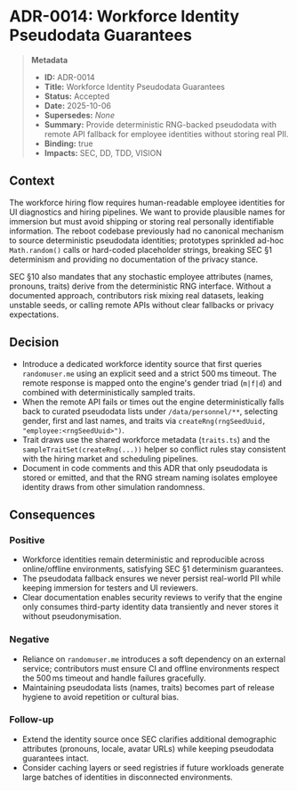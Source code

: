 # ADR-0014: Workforce Identity Pseudodata Guarantees

> **Metadata**
>
> - **ID:** ADR-0014
> - **Title:** Workforce Identity Pseudodata Guarantees
> - **Status:** Accepted
> - **Date:** 2025-10-06
> - **Supersedes:** _None_
> - **Summary:** Provide deterministic RNG-backed pseudodata with remote API fallback for employee identities without storing real PII.
> - **Binding:** true
> - **Impacts:** SEC, DD, TDD, VISION

## Context

The workforce hiring flow requires human-readable employee identities for UI diagnostics and hiring pipelines. We want to provide plausible names for immersion but must avoid shipping or storing real personally identifiable information. The reboot codebase previously had no canonical mechanism to source deterministic pseudodata identities; prototypes sprinkled ad-hoc `Math.random()` calls or hard-coded placeholder strings, breaking SEC §1 determinism and providing no documentation of the privacy stance.

SEC §10 also mandates that any stochastic employee attributes (names, pronouns, traits) derive from the deterministic RNG interface. Without a documented approach, contributors risk mixing real datasets, leaking unstable seeds, or calling remote APIs without clear fallbacks or privacy expectations.

## Decision

- Introduce a dedicated workforce identity source that first queries `randomuser.me` using an explicit seed and a strict 500 ms timeout. The remote response is mapped onto the engine's gender triad (`m|f|d`) and combined with deterministically sampled traits.
- When the remote API fails or times out the engine deterministically falls back to curated pseudodata lists under `/data/personnel/**`, selecting gender, first and last names, and traits via `createRng(rngSeedUuid, "employee:<rngSeedUuid>")`.
- Trait draws use the shared workforce metadata (`traits.ts`) and the `sampleTraitSet(createRng(...))` helper so conflict rules stay consistent with the hiring market and scheduling pipelines.
- Document in code comments and this ADR that only pseudodata is stored or emitted, and that the RNG stream naming isolates employee identity draws from other simulation randomness.

## Consequences

### Positive

- Workforce identities remain deterministic and reproducible across online/offline environments, satisfying SEC §1 determinism guarantees.
- The pseudodata fallback ensures we never persist real-world PII while keeping immersion for testers and UI reviewers.
- Clear documentation enables security reviews to verify that the engine only consumes third-party identity data transiently and never stores it without pseudonymisation.

### Negative

- Reliance on `randomuser.me` introduces a soft dependency on an external service; contributors must ensure CI and offline environments respect the 500 ms timeout and handle failures gracefully.
- Maintaining pseudodata lists (names, traits) becomes part of release hygiene to avoid repetition or cultural bias.

### Follow-up

- Extend the identity source once SEC clarifies additional demographic attributes (pronouns, locale, avatar URLs) while keeping pseudodata guarantees intact.
- Consider caching layers or seed registries if future workloads generate large batches of identities in disconnected environments.
